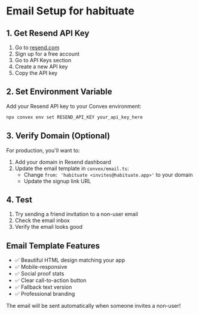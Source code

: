 # Email Setup for habituate

## 1. Get Resend API Key

1. Go to [resend.com](https://resend.com)
2. Sign up for a free account
3. Go to API Keys section
4. Create a new API key
5. Copy the API key

## 2. Set Environment Variable

Add your Resend API key to your Convex environment:

```bash
npx convex env set RESEND_API_KEY your_api_key_here
```

## 3. Verify Domain (Optional)

For production, you'll want to:
1. Add your domain in Resend dashboard
2. Update the email template in `convex/email.ts`:
   - Change `from: 'habituate <invites@habituate.app>'` to your domain
   - Update the signup link URL

## 4. Test

1. Try sending a friend invitation to a non-user email
2. Check the email inbox
3. Verify the email looks good

## Email Template Features

- ✅ Beautiful HTML design matching your app
- ✅ Mobile-responsive
- ✅ Social proof stats
- ✅ Clear call-to-action button
- ✅ Fallback text version
- ✅ Professional branding

The email will be sent automatically when someone invites a non-user!

